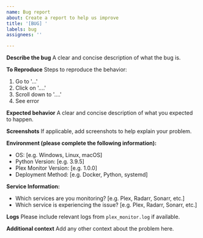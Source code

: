 ```yaml
---
name: Bug report
about: Create a report to help us improve
title: '[BUG] '
labels: bug
assignees: ''

---
```


**Describe the bug**
A clear and concise description of what the bug is.

**To Reproduce**
Steps to reproduce the behavior:
1. Go to '...'
2. Click on '....'
3. Scroll down to '....'
4. See error

**Expected behavior**
A clear and concise description of what you expected to happen.

**Screenshots**
If applicable, add screenshots to help explain your problem.

**Environment (please complete the following information):**
 - OS: [e.g. Windows, Linux, macOS]
 - Python Version: [e.g. 3.9.5]
 - Plex Monitor Version: [e.g. 1.0.0]
 - Deployment Method: [e.g. Docker, Python, systemd]

**Service Information:**
- Which services are you monitoring? [e.g. Plex, Radarr, Sonarr, etc.]
- Which service is experiencing the issue? [e.g. Plex, Radarr, Sonarr, etc.]

**Logs**
Please include relevant logs from `plex_monitor.log` if available.

**Additional context**
Add any other context about the problem here.
